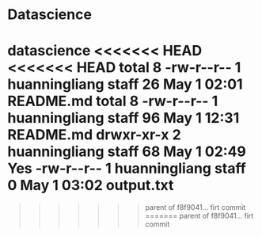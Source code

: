 # Datascience
datascience
<<<<<<< HEAD
<<<<<<< HEAD
total 8
-rw-r--r--  1 huanningliang  staff  26 May  1 02:01 README.md
total 8
-rw-r--r--  1 huanningliang  staff  96 May  1 12:31 README.md
drwxr-xr-x  2 huanningliang  staff  68 May  1 02:49 Yes
-rw-r--r--  1 huanningliang  staff   0 May  1 03:02 output.txt
=======
>>>>>>> parent of f8f9041... firt commit
=======
>>>>>>> parent of f8f9041... firt commit
